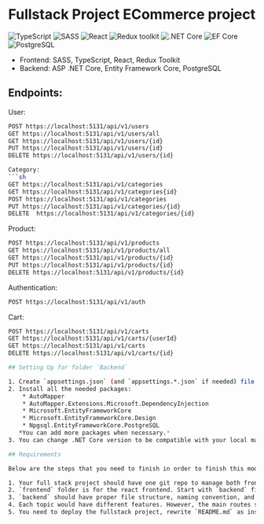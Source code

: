 # Fullstack Project ECommerce project

![TypeScript](https://img.shields.io/badge/TypeScript-v.4-green)
![SASS](https://img.shields.io/badge/SASS-v.4-hotpink)
![React](https://img.shields.io/badge/React-v.18-blue)
![Redux toolkit](https://img.shields.io/badge/Redux-v.1.9-brown)
![.NET Core](https://img.shields.io/badge/.NET%20Core-v.7-purple)
![EF Core](https://img.shields.io/badge/EF%20Core-v.7-cyan)
![PostgreSQL](https://img.shields.io/badge/PostgreSQL-v.14-drakblue)

* Frontend: SASS, TypeScript, React, Redux Toolkit
* Backend: ASP .NET Core, Entity Framework Core, PostgreSQL

## Endpoints:
User:
```sh
POST https://localhost:5131/api/v1/users
GET https://localhost:5131/api/v1/users/all
GET https://localhost:5131/api/v1/users/{id}
PUT https://localhost:5131/api/v1/users/{id}
DELETE https://localhost:5131/api/v1/users/{id}

Category:
```sh
GET https://localhost:5131/api/v1/categories
GET https://localhost:5131/api/v1/categories{id}
POST https://localhost:5131/api/v1/categories
PUT https://localhost:5131/api/v1/categories/{id}
DELETE  https://localhost:5131/api/v1/categories/{id}
```
Product:
```sh
POST https://localhost:5131/api/v1/products
GET https://localhost:5131/api/v1/products/all
GET https://localhost:5131/api/v1/products/{id}
PUT https://localhost:5131/api/v1/products/{id}
DELETE https://localhost:5131/api/v1/products/{id}
```

Authentication:
```sh
POST https://localhost:5131/api/v1/auth
```

Cart:
```sh
POST https://localhost:5131/api/v1/carts
GET https://localhost:5131/api/v1/carts/{userId}
GET https://localhost:5131/api/v1/carts
DELETE https://localhost:5131/api/v1/carts/{id}

## Setting Up for folder `Backend`

1. Create `appsettings.json` (and `appsettings.*.json` if needed) file in the root of folder `Backend`. You can refer to the content of file `example.json`
2. Install all the needed packages:
    * AutoMapper
    * AutoMapper.Extensions.Microsoft.DependencyInjection
    * Microsoft.EntityFrameworkCore
    * Microsoft.EntityFrameworkCore.Design
    * Npgsql.EntityFrameworkCore.PostgreSQL
   *You can add more packages when necessary.*
3. You can change .NET Core version to be compatible with your local machine

## Requirements

Below are the steps that you need to finish in order to finish this module

1. Your full stack project should have one git repo to manage both frontend and backend. The shared .git in the root directory is used to push commits to the remote repo. In case you need to deploy frontend and backend to different server, you can inittiate another `.git` folder in each repository. Syntax: `cd frontend` -> `git init` (similar to backend folder). Remember to add `.gitignore` for each folder when you intiate `git` repo.
2. `frontend` folder is for the react frontend. Start with `backend` first before moving on to `frontend`.
3. `backend` should have proper file structure, naming convention, and comply with Rest API.
4. Each topic would have different features. However, the main routes should have CRUD operations, authentication and authorization.
5. You need to deploy the fullstack project, rewrite `README.md` as instructed earlier in the course.
